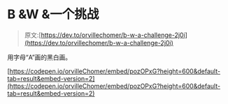 # B &W &一个挑战

> 原文:[https://dev.to/orvillechomer/b-w-a-challenge-2j0i](https://dev.to/orvillechomer/b-w-a-challenge-2j0i)

用字母“A”画的黑白画。

[https://codepen.io/orvilleChomer/embed/pozOPxG?height=600&default-tab=result&embed-version=2](https://codepen.io/orvilleChomer/embed/pozOPxG?height=600&default-tab=result&embed-version=2)